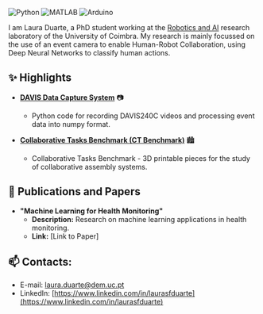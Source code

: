 ![Python](https://img.shields.io/badge/Python-Proficient-green)
![MATLAB](https://img.shields.io/badge/MATLAB-Proficient-green)
![Arduino](https://img.shields.io/badge/Arduino-Intermediate-yellow)

I am Laura Duarte, a PhD student working at the [Robotics and AI](https://github.com/Robotics-and-AI) research laboratory of the University of Coimbra.
My research is mainly focussed on the use of an event camera to enable Human-Robot Collaboration, using Deep Neural Networks to classify human actions.

## ✨ Highlights 

- **[DAVIS Data Capture System](https://github.com/Robotics-and-AI/DAVIS-data-capture-system)** 📷
  - Python code for recording DAVIS240C videos and processing event data into numpy format.

- **[Collaborative Tasks Benchmark (CT Benchmark)](https://github.com/Robotics-and-AI/collaborative-tasks-benchmark)** 🏙️
  - Collaborative Tasks Benchmark - 3D printable pieces for the study of collaborative assembly systems.

## 📰 Publications and Papers

- **"Machine Learning for Health Monitoring"**
  - **Description:** Research on machine learning applications in health monitoring.
  - **Link:** [Link to Paper]

## 📫 Contacts:

- E-mail: laura.duarte@dem.uc.pt
- LinkedIn: [https://www.linkedin.com/in/laurasfduarte](https://www.linkedin.com/in/laurasfduarte)
